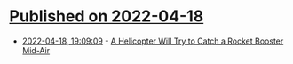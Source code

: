 # [Published on 2022-04-18](index.md)

* [2022-04-18, 19:09:09](https://news.ycombinator.com/item?id=31075075) - [A Helicopter Will Try to Catch a Rocket Booster Mid-Air](https://spectrum.ieee.org/rocket-booster-rocket-lab)
